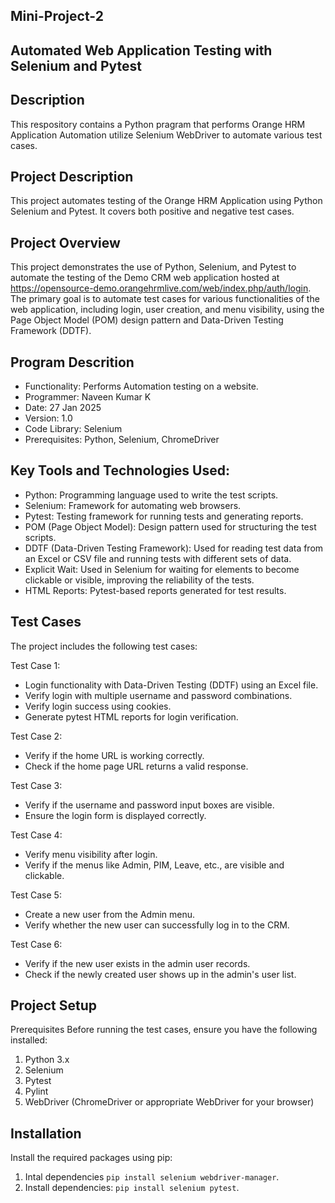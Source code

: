 ## Mini-Project-2

## Automated Web Application Testing with Selenium and Pytest

## Description

This respository contains a Python pragram that performs Orange HRM Application Automation utilize Selenium WebDriver to automate various test cases.

## Project Description

This project automates testing of the Orange HRM Application using Python Selenium and Pytest. It covers both positive and negative test cases.

## Project Overview
This project demonstrates the use of Python, Selenium, and Pytest to automate the testing of the Demo CRM web application hosted at https://opensource-demo.orangehrmlive.com/web/index.php/auth/login. The primary goal is to automate test cases for various functionalities of the web application, including login, user creation, and menu visibility, using the Page Object Model (POM) design pattern and Data-Driven Testing Framework (DDTF).

## Program Descrition

*  Functionality: Performs Automation testing on a website.
*  Programmer: Naveen Kumar K
*  Date: 27 Jan 2025
*  Version: 1.0
*  Code Library: Selenium
*  Prerequisites: Python, Selenium, ChromeDriver

## Key Tools and Technologies Used:
*  Python: Programming language used to write the test scripts.
*  Selenium: Framework for automating web browsers.
*  Pytest: Testing framework for running tests and generating reports.
*  POM (Page Object Model): Design pattern used for structuring the test scripts.
*  DDTF (Data-Driven Testing Framework): Used for reading test data from an Excel or CSV file and running tests with different sets of data.
*  Explicit Wait: Used in Selenium for waiting for elements to become clickable or visible, improving the reliability of the tests.
*  HTML Reports: Pytest-based reports generated for test results.

## Test Cases
The project includes the following test cases:

Test Case 1: 
* Login functionality with Data-Driven Testing (DDTF) using an Excel file.
* Verify login with multiple username and password combinations.
* Verify login success using cookies.
* Generate pytest HTML reports for login verification.

Test Case 2: 
* Verify if the home URL is working correctly.
* Check if the home page URL returns a valid response.

Test Case 3: 
* Verify if the username and password input boxes are visible.
* Ensure the login form is displayed correctly.

Test Case 4: 
* Verify menu visibility after login.
* Verify if the menus like Admin, PIM, Leave, etc., are visible and clickable.

Test Case 5: 
* Create a new user from the Admin menu.
* Verify whether the new user can successfully log in to the CRM.

Test Case 6: 
* Verify if the new user exists in the admin user records.
* Check if the newly created user shows up in the admin's user list.

## Project Setup
Prerequisites
Before running the test cases, ensure you have the following installed:
1) Python 3.x
2) Selenium
3) Pytest
4) Pylint
5) WebDriver (ChromeDriver or appropriate WebDriver for your browser)

## Installation

Install the required packages using pip:
1. Intal dependencies `pip install selenium webdriver-manager`.
2. Install dependencies: `pip install selenium pytest`.
